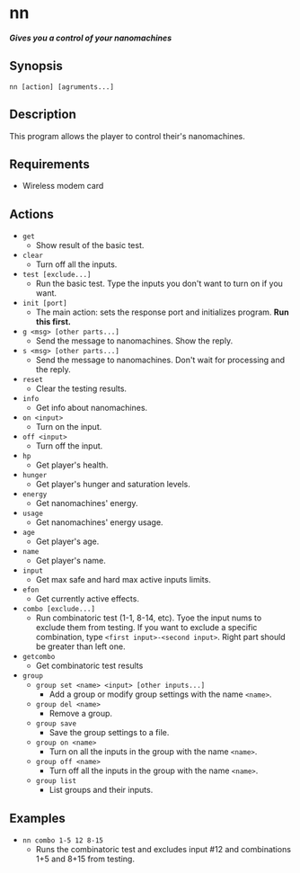 # nn
**_Gives you a control of your nanomachines_**

## Synopsis
`nn [action] [agruments...]`

## Description
This program allows the player to control their's nanomachines.

## Requirements
* Wireless modem card

## Actions
* `get`
  * Show result of the basic test.
* `clear`
  * Turn off all the inputs.
* `test [exclude...]`
  * Run the basic test. Type the inputs you don't want to turn on if you want.
* `init [port]`
  * The main action: sets the response port and initializes program. **Run this first.**
* `g <msg> [other parts...]`
  * Send the message to nanomachines. Show the reply.
* `s <msg> [other parts...]`
  * Send the message to nanomachines. Don't wait for processing and the reply.
* `reset`
  * Clear the testing results.
* `info`
  * Get info about nanomachines.
* `on <input>`
  * Turn on the input.
* `off <input>`
  * Turn off the input.
* `hp`
  * Get player's health.
* `hunger`
  * Get player's hunger and saturation levels.
* `energy`
  * Get nanomachines' energy.
* `usage`
  * Get nanomachines' energy usage.
* `age`
  * Get player's age.
* `name`
  * Get player's name.
* `input`
  * Get max safe and hard max active inputs limits.
* `efon`
  * Get currently active effects.
* `combo [exclude...]`
  * Run combinatoric test (1-1, 8-14, etc). Tyoe the input nums to exclude them from testing. If you want to exclude a specific combination, type `<first input>-<second input>`. Right part should be greater than left one.
* `getcombo`
  * Get combinatoric test results
* `group`
  * `group set <name> <input> [other inputs...]`
    * Add a group or modify group settings with the name `<name>`.
  * `group del <name>`
    * Remove a group.
  * `group save`
    * Save the group settings to a file.
  * `group on <name>`
    * Turn on all the inputs in the group with the name `<name>`.
  * `group off <name>`
    * Turn off all the inputs in the group with the name `<name>`.
  * `group list`
    * List groups and their inputs.

## Examples
* `nn combo 1-5 12 8-15`
  * Runs the combinatoric test and excludes input #12 and combinations 1+5 and 8+15 from testing.
